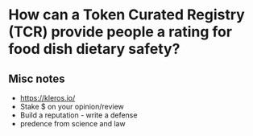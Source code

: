 # How can a Token Curated Registry (TCR) provide people a rating for food dish dietary safety?


## Misc notes

- https://kleros.io/
- Stake $ on your opinion/review
- Build a reputation - write a defense
- predence from science and law
